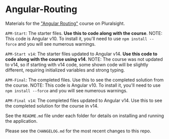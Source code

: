 # Angular-Routing
Materials for the ["Angular Routing"](http://bit.ly/Angular-routing) course on Pluralsight.

`APM-Start`: The starter files. **Use this to code along with the course**.
NOTE: This code is Angular v10. To install it, you'll need to use `npm install --force` and you will see numerous warnings.

`APM-Start v14`: The starter files updated to Angular v14. **Use this code to code along with the course using v14**.
NOTE: The course was not updated to v14, so if starting with v14 code, some shown code will be slightly different, requiring initialized variables and strong typing.

`APM-Final`: The completed files. Use this to see the completed solution from the course.
NOTE: This code is Angular v10. To install it, you'll need to use `npm install --force` and you will see numerous warnings.

`APM-Final v14`: The completed files updated to Angular v14. Use this to see the completed solution for the course in v14.

See the `README.md` file under each folder for details on installing and running the application.

Please see the `CHANGELOG.md` for the most recent changes to this repo.
